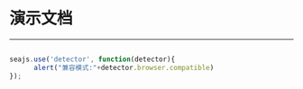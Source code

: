 # 演示文档

---

<pre id="web-console"></pre>
<script type="text/javascript">
function log(){
    //document.getElementById("web-console").innerHTML += Array.prototype.join.call(arguments, " ") + "\n";
}
</script>

````javascript
seajs.use('detector', function(detector){
      alert("兼容模式:"+detector.browser.compatible)
});
````
